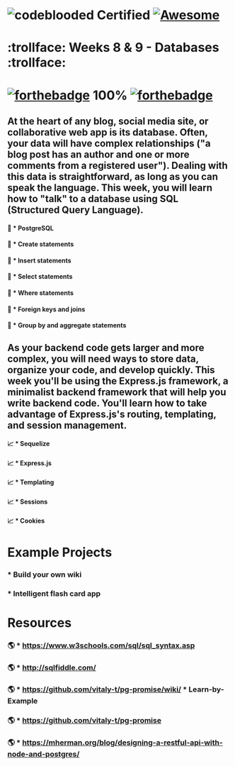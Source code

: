 # ![codeblooded](https://img.shields.io/badge/VERIFIED-Code_Blooded-brightgreen?style=for-the-badge&logo=checkmarx)  Certified [![Awesome](https://cdn.rawgit.com/sindresorhus/awesome/d7305f38d29fed78fa85652e3a63e154dd8e8829/media/badge.svg)](https://github.com/sindresorhus/awesome)
# :trollface: Weeks 8 & 9 - Databases :trollface: 
# [![forthebadge](https://forthebadge.com/images/badges/60-percent-of-the-time-works-every-time.svg)](https://forthebadge.com) 100% [![forthebadge](https://forthebadge.com/images/badges/made-with-crayons.svg)](https://forthebadge.com)

## At the heart of any blog, social media site, or collaborative web app is its database. Often, your data will have complex relationships ("a blog post has an author and one or more comments from a registered user"). Dealing with this data is straightforward, as long as you can speak the language. This week, you will learn how to "talk" to a database using SQL (Structured Query Language). 
#### :dna: * PostgreSQL
#### :dna: * Create statements
#### :dna: * Insert statements
#### :dna: * Select statements
#### :dna: * Where statements
#### :dna: * Foreign keys and joins
#### :dna: * Group by and aggregate statements

## As your backend code gets larger and more complex, you will need ways to store data, organize your code, and develop quickly. This week you'll be using the Express.js framework, a minimalist backend framework that will help you write backend code. You'll learn how to take advantage of Express.js's routing, templating, and session management.

#### :chart_with_upwards_trend: * Sequelize
#### :chart_with_upwards_trend: * Express.js
#### :chart_with_upwards_trend: * Templating
#### :chart_with_upwards_trend: * Sessions
#### :chart_with_upwards_trend: * Cookies

  # Example Projects 
  ### * Build your own wiki
  ### * Intelligent flash card app

# Resources

### :earth_americas: * https://www.w3schools.com/sql/sql_syntax.asp
### :earth_americas: * http://sqlfiddle.com/
### :earth_americas: * https://github.com/vitaly-t/pg-promise/wiki/ * Learn-by-Example
### :earth_americas: * https://github.com/vitaly-t/pg-promise
### :earth_americas: * https://mherman.org/blog/designing-a-restful-api-with-node-and-postgres/
